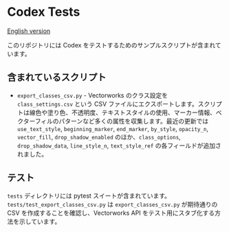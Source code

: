 # Codex Tests

[English version](./README.md)

このリポジトリには Codex をテストするためのサンプルスクリプトが含まれています。

## 含まれているスクリプト

- `export_classes_csv.py` - Vectorworks のクラス設定を `class_settings.csv` という CSV ファイルにエクスポートします。スクリプトは線色や塗り色、不透明度、テキストスタイルの使用、マーカー情報、ベクターフィルのパターンなど多くの属性を収集します。最近の更新では `use_text_style`, `beginning_marker`, `end_marker`, `by_style`, `opacity_n`, `vector_fill`, `drop_shadow_enabled` のほか、`class_options`, `drop_shadow_data`, `line_style_n`, `text_style_ref` の各フィールドが追加されました。

## テスト

`tests` ディレクトリには pytest スイートが含まれています。`tests/test_export_classes_csv.py` は `export_classes_csv.py` が期待通りの CSV を作成することを確認し、Vectorworks API をテスト用にスタブ化する方法を示しています。
